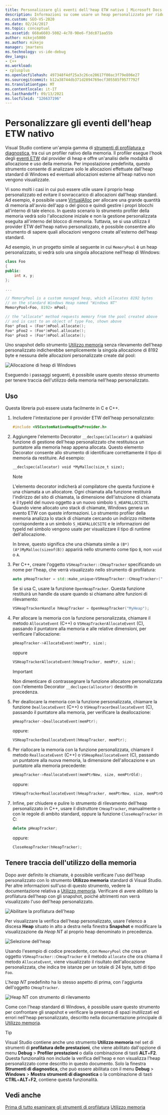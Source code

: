 ```yaml
---
title: Personalizzare gli eventi dell'heap ETW nativo | Microsoft Docs
description: Informazioni su come usare un heap personalizzato per ridurre il sovraccarico di allocazione, ma fornire comunque informazioni sull'allocazione al profiler di memoria per l'analisi dell'allocazione.
ms.custom: SEO-VS-2020
ms.date: 02/24/2017
ms.topic: conceptual
ms.assetid: 668a6603-5082-4c78-98e6-f3dc871aa55b
author: mikejo5000
ms.author: mikejo
manager: jmartens
ms.technology: vs-ide-debug
dev_langs:
- C++
ms.workload:
- cplusplus
ms.openlocfilehash: 497348f4df25a3c26ce20617f00ac3f79e806e27
ms.sourcegitcommit: b12a38744db371d2894769ecf305585f9577792f
ms.translationtype: MT
ms.contentlocale: it-IT
ms.lasthandoff: 09/13/2021
ms.locfileid: "126637196"
---
```

# <a name="custom-native-etw-heap-events"></a>Personalizzare gli eventi dell'heap ETW nativo

Visual Studio contiene un'ampia gamma di [strumenti di profilatura e diagnostica](../profiling/profiling-feature-tour.md), tra cui un profiler nativo della memoria.  Il profiler esegue l'hook degli [eventi ETW](/windows-hardware/drivers/devtest/event-tracing-for-windows--etw-) dal provider di heap e offre un'analisi delle modalità di allocazione e uso della memoria.  Per impostazione predefinita, questo strumento consente di analizzare solo le allocazioni effettuate dall'heap standard di Windows ed eventuali allocazioni esterne all'heap nativo non vengono visualizzate.

Vi sono molti i casi in cui può essere utile usare il proprio heap personalizzato ed evitare il sovraccarico di allocazioni dall'heap standard.  Ad esempio, è possibile usare [VirtualAlloc](/windows/desktop/api/memoryapi/nf-memoryapi-virtualalloc) per allocare una grande quantità di memoria all'avvio dell'app o del gioco e quindi gestire i propri blocchi all'interno di tale elenco.  In questo scenario lo strumento profiler della memoria vedrà solo l'allocazione iniziale e non la gestione personalizzata eseguita all'interno del blocco di memoria.  Tuttavia, se si usa utilizza il provider ETW dell'heap nativo personalizzato, è possibile consentire allo strumento di sapere quali allocazioni vengono create all'esterno dell'heap standard.

Ad esempio, in un progetto simile al seguente in cui `MemoryPool` è un heap personalizzato, si vedrà solo una singola allocazione nell'heap di Windows:

```cpp
class Foo
{
public:
    int x, y;
};

...

// MemoryPool is a custom managed heap, which allocates 8192 bytes
// on the standard Windows Heap named "Windows NT"
MemoryPool<Foo, 8192> mPool;

// the "allocate" method requests memory from the pool created above
// and is cast to an object of type Foo, shown above
Foo* pFoo1 = (Foo*)mPool.allocate();
Foo* pFoo2 = (Foo*)mPool.allocate();
Foo* pFoo3 = (Foo*)mPool.allocate();
```

Uno snapshot dello strumento [Utilizzo memoria](../profiling/memory-usage.md) senza rilevamento dell'heap personalizzato indicherebbe semplicemente la singola allocazione di 8192 byte e nessuna delle allocazioni personalizzate create dal pool:

![Allocazione di heap di Windows](media/heap-example-windows-heap.png)

Eseguendo i passaggi seguenti, è possibile usare questo stesso strumento per tenere traccia dell'utilizzo della memoria nell'heap personalizzato.

## <a name="how-to-use"></a>Uso

Questa libreria può essere usata facilmente in C e C++.

1. Includere l'intestazione per il provider ETW dell'heap personalizzato:

   ```cpp
   #include <VSCustomNativeHeapEtwProvider.h>
   ```

1. Aggiungere l'elemento Decorator `__declspec(allocator)` a qualsiasi funzione di gestione dell'heap personalizzato che restituisca un puntatore alla memoria heap appena allocata.  Questo elemento Decorator consente allo strumento di identificare correttamente il tipo di memoria da restituire.  Ad esempio:

   ```cpp
   __declspec(allocator) void *MyMalloc(size_t size);
   ```

   > [!NOTE]
   > L'elemento decorator indicherà al compilatore che questa funzione è una chiamata a un allocatore.  Ogni chiamata alla funzione restituirà l'indirizzo del sito di chiamata, la dimensione dell'istruzione di chiamata e il typeId del nuovo oggetto a un nuovo simbolo `S_HEAPALLOCSITE`.  Quando viene allocato uno stack di chiamate, Windows genera un evento ETW con queste informazioni.  Lo strumento profiler della memoria analizza lo stack di chiamate cercando un indirizzo mittente corrispondente a un simbolo `S_HEAPALLOCSITE` e le informazioni del typeId nel simbolo vengono usate per visualizzare il tipo di runtime dell'allocazione.
   >
   > In breve, questo significa che una chiamata simile a `(B*)(A*)MyMalloc(sizeof(B))` apparirà nello strumento come tipo `B`, non `void` o `A`.

1. Per C++, creare l'oggetto `VSHeapTracker::CHeapTracker` specificando un nome per l'heap, che verrà visualizzato nello strumento di profilatura:

   ```cpp
   auto pHeapTracker = std::make_unique<VSHeapTracker::CHeapTracker>("MyCustomHeap");
   ```

   Se si usa C, usare la funzione `OpenHeapTracker`.  Questa funzione restituirà un handle da usare quando si chiamano altre funzioni di rilevamento:

   ```C
   VSHeapTrackerHandle hHeapTracker = OpenHeapTracker("MyHeap");
   ```

1. Per allocare la memoria con la funzione personalizzata, chiamare il metodo `AllocateEvent` (C++) o `VSHeapTrackerAllocateEvent` (C), passando il puntatore alla memoria e alle relative dimensioni, per verificare l'allocazione:

   ```cpp
   pHeapTracker->AllocateEvent(memPtr, size);
   ```

   oppure

   ```C
   VSHeapTrackerAllocateEvent(hHeapTracker, memPtr, size);
   ```

   > [!IMPORTANT]
   > Non dimenticare di contrassegnare la funzione allocatore personalizzata con l'elemento Decorator `__declspec(allocator)` descritto in precedenza.

1. Per deallocare la memoria con la funzione personalizzata, chiamare la funzione `DeallocateEvent` (C++) o `VSHeapTracerDeallocateEvent` (C), passando il puntatore alla memoria, per verificare la deallocazione:

   ```cpp
   pHeapTracker->DeallocateEvent(memPtr);
   ```

   oppure:

   ```C
   VSHeapTrackerDeallocateEvent(hHeapTracker, memPtr);
   ```

1. Per riallocare la memoria con la funzione personalizzata, chiamare il metodo `ReallocateEvent` (C++) o `VSHeapReallocateEvent` (C), passando un puntatore alla nuova memoria, la dimensione dell'allocazione e un puntatore alla memoria precedente:

   ```cpp
   pHeapTracker->ReallocateEvent(memPtrNew, size, memPtrOld);
   ```

   oppure:

   ```C
   VSHeapTrackerReallocateEvent(hHeapTracker, memPtrNew, size, memPtrOld);
   ```

1. Infine, per chiudere e pulire lo strumento di rilevamento dell'heap personalizzato in C++, usare il distruttore `CHeapTracker`, manualmente o con le regole di ambito standard, oppure la funzione `CloseHeapTracker` in C:

   ```cpp
   delete pHeapTracker;
   ```

   oppure:

   ```C
   CloseHeapTracker(hHeapTracker);
   ```

## <a name="track-memory-usage"></a>Tenere traccia dell'utilizzo della memoria
Dopo aver definito le chiamate, è possibile verificare l'uso dell'heap personalizzato con lo strumento **Utilizzo memoria** standard di Visual Studio.  Per altre informazioni sull'uso di questo strumento, vedere la documentazione relativa a [Utilizzo memoria](../profiling/memory-usage.md). Verificare di avere abilitato la profilatura dell'heap con gli snapshot, poiché altrimenti non verrà visualizzato l'uso dell'heap personalizzato.

![Abilitare la profilatura dell'heap](media/heap-enable-heap.png)

Per visualizzare la verifica dell'heap personalizzato, usare l'elenco a discesa **Heap** situato in alto a destra nella finestra **Snapshot** e modificare la visualizzazione da *Heap NT* al proprio heap denominato in precedenza.

![Selezione dell'heap](media/heap-example-custom-heap.png)

Usando l'esempio di codice precedente, con `MemoryPool` che crea un oggetto `VSHeapTracker::CHeapTracker` e il metodo `allocate` che ora chiama il metodo `AllocateEvent`, viene visualizzato il risultato dell'allocazione personalizzata, che indica tre istanze per un totale di 24 byte, tutti di tipo `Foo`.

L'*heap NT* predefinito ha lo stesso aspetto di prima, con l'aggiunta dell'oggetto `CHeapTracker`.

![Heap NT con strumento di rilevamento](media/heap-example-windows-heap.png)

Come con l'heap standard di Windows, è possibile usare questo strumento per confrontare gli snapshot e verificare la presenza di spazi inutilizzati ed errori nell'heap personalizzato, descritto nella documentazione principale di [Utilizzo memoria](../profiling/memory-usage.md).

> [!TIP]
> Visual Studio contiene anche uno strumento **Utilizzo memoria** nel set di strumenti di **profilatura delle prestazioni**, che viene abilitato dall'opzione di menu **Debug** > **Profiler prestazioni** o dalla combinazione di tasti **ALT**+**F2**.  Questa funzionalità non include la verifica dell'heap e non visualizza l'heap personalizzato come descritto in questo documento.  Solo la finestra **Strumenti di diagnostica**, che può essere abilitata con il menu **Debug** > **Windows** > **Mostra strumenti di diagnostica** o la combinazione di tasti **CTRL**+**ALT**+**F2**, contiene questa funzionalità.

## <a name="see-also"></a>Vedi anche
[Prima di tutto esaminare gli strumenti di profilatura](../profiling/profiling-feature-tour.md) 
 [Utilizzo memoria](../profiling/memory-usage.md)
